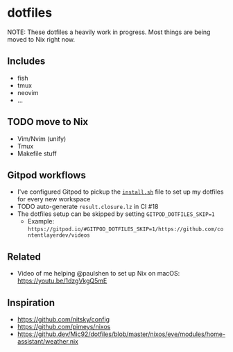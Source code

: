 # dotfiles

NOTE: These dotfiles a heavily work in progress. Most things are being moved to Nix right now.

## Includes

- fish
- tmux
- neovim
- ...

## TODO move to Nix

- Vim/Nvim (unify)
- Tmux
- Makefile stuff

## Gitpod workflows

- I've configured Gitpod to pickup the [`install.sh`](./install.sh) file to set up my dotfiles for every new workspace
- TODO auto-generate `result.closure.lz` in CI #18
- The dotfiles setup can be skipped by setting `GITPOD_DOTFILES_SKIP=1`
  - Example: `https://gitpod.io/#GITPOD_DOTFILES_SKIP=1/https://github.com/contentlayerdev/videos`

## Related

- Video of me helping @paulshen to set up Nix on macOS: https://youtu.be/1dzgVkgQ5mE

## Inspiration

- https://github.com/nitsky/config
- https://github.com/pimeys/nixos
- https://github.dev/Mic92/dotfiles/blob/master/nixos/eve/modules/home-assistant/weather.nix
